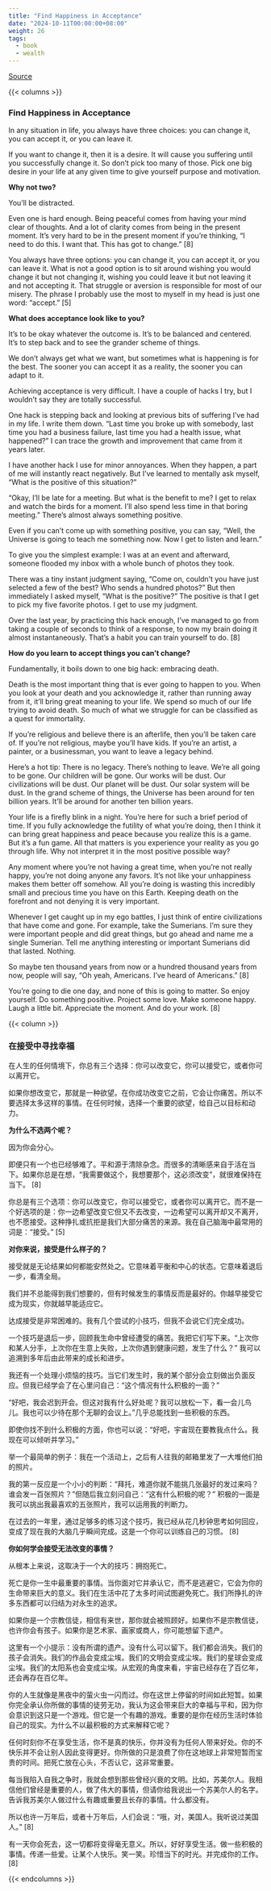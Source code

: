 ```yaml
---
title: "Find Happiness in Acceptance"
date: "2024-10-11T00:00:00+08:00"
weight: 26
tags:
  - book
  - wealth
---
```


[Source](https://www.navalmanack.com/almanack-of-naval-ravikant/find-happiness-in-acceptance)

{{< columns >}}

### Find Happiness in Acceptance

In any situation in life, you always have three choices: you can change it, you can accept it, or you can leave it.

If you want to change it, then it is a desire. It will cause you suffering until you successfully change it. So don’t pick too many of those. Pick one big desire in your life at any given time to give yourself purpose and motivation.

**Why not two?**

You’ll be distracted.

Even one is hard enough. Being peaceful comes from having your mind clear of thoughts. And a lot of clarity comes from being in the present moment. It’s very hard to be in the present moment if you’re thinking, “I need to do this. I want that. This has got to change.” [8]

You always have three options: you can change it, you can accept it, or you can leave it. What is not a good option is to sit around wishing you would change it but not changing it, wishing you could leave it but not leaving it and not accepting it. That struggle or aversion is responsible for most of our misery. The phrase I probably use the most to myself in my head is just one word: “accept.” [5]

**What does acceptance look like to you?**

It’s to be okay whatever the outcome is. It’s to be balanced and centered. It’s to step back and to see the grander scheme of things.

We don’t always get what we want, but sometimes what is happening is for the best. The sooner you can accept it as a reality, the sooner you can adapt to it.

Achieving acceptance is very difficult. I have a couple of hacks I try, but I wouldn’t say they are totally successful.

One hack is stepping back and looking at previous bits of suffering I’ve had in my life. I write them down. “Last time you broke up with somebody, last time you had a business failure, last time you had a health issue, what happened?” I can trace the growth and improvement that came from it years later.

I have another hack I use for minor annoyances. When they happen, a part of me will instantly react negatively. But I’ve learned to mentally ask myself, “What is the positive of this situation?”

“Okay, I’ll be late for a meeting. But what is the benefit to me? I get to relax and watch the birds for a moment. I’ll also spend less time in that boring meeting.” There’s almost always something positive.

Even if you can’t come up with something positive, you can say, “Well, the Universe is going to teach me something now. Now I get to listen and learn.”

To give you the simplest example: I was at an event and afterward, someone flooded my inbox with a whole bunch of photos they took.

There was a tiny instant judgment saying, “Come on, couldn’t you have just selected a few of the best? Who sends a hundred photos?” But then immediately I asked myself, “What is the positive?” The positive is that I get to pick my five favorite photos. I get to use my judgment.

Over the last year, by practicing this hack enough, I’ve managed to go from taking a couple of seconds to think of a response, to now my brain doing it almost instantaneously. That’s a habit you can train yourself to do. [8]

**How do you learn to accept things you can’t change?**

Fundamentally, it boils down to one big hack: embracing death.

Death is the most important thing that is ever going to happen to you. When you look at your death and you acknowledge it, rather than running away from it, it’ll bring great meaning to your life. We spend so much of our life trying to avoid death. So much of what we struggle for can be classified as a quest for immortality.

If you’re religious and believe there is an afterlife, then you’ll be taken care of. If you’re not religious, maybe you’ll have kids. If you’re an artist, a painter, or a businessman, you want to leave a legacy behind.

Here’s a hot tip: There is no legacy. There’s nothing to leave. We’re all going to be gone. Our children will be gone. Our works will be dust. Our civilizations will be dust. Our planet will be dust. Our solar system will be dust. In the grand scheme of things, the Universe has been around for ten billion years. It’ll be around for another ten billion years.

Your life is a firefly blink in a night. You’re here for such a brief period of time. If you fully acknowledge the futility of what you’re doing, then I think it can bring great happiness and peace because you realize this is a game. But it’s a fun game. All that matters is you experience your reality as you go through life. Why not interpret it in the most positive possible way?

Any moment where you’re not having a great time, when you’re not really happy, you’re not doing anyone any favors. It’s not like your unhappiness makes them better off somehow. All you’re doing is wasting this incredibly small and precious time you have on this Earth. Keeping death on the forefront and not denying it is very important.

Whenever I get caught up in my ego battles, I just think of entire civilizations that have come and gone. For example, take the Sumerians. I’m sure they were important people and did great things, but go ahead and name me a single Sumerian. Tell me anything interesting or important Sumerians did that lasted. Nothing.

So maybe ten thousand years from now or a hundred thousand years from now, people will say, “Oh yeah, Americans. I’ve heard of Americans.” [8]

You’re going to die one day, and none of this is going to matter. So enjoy yourself. Do something positive. Project some love. Make someone happy. Laugh a little bit. Appreciate the moment. And do your work. [8]

{{< column >}}

### 在接受中寻找幸福

在人生的任何情境下，你总有三个选择：你可以改变它，你可以接受它，或者你可以离开它。

如果你想改变它，那就是一种欲望。在你成功改变它之前，它会让你痛苦。所以不要选择太多这样的事情。在任何时候，选择一个重要的欲望，给自己以目标和动力。

**为什么不选两个呢？**

因为你会分心。

即便只有一个也已经够难了。平和源于清除杂念。而很多的清晰感来自于活在当下。如果你总是在想，“我需要做这个，我想要那个，这必须改变”，就很难保持在当下。 [8]

你总是有三个选项：你可以改变它，你可以接受它，或者你可以离开它。而不是一个好选项的是：你一边希望改变它但又不去改变，一边希望可以离开却又不离开，也不愿接受。这种挣扎或抗拒是我们大部分痛苦的来源。我在自己脑海中最常用的词是：“接受。” [5]

**对你来说，接受是什么样子的？**

接受就是无论结果如何都能安然处之。它意味着平衡和中心的状态。它意味着退后一步，看清全局。

我们并不总能得到我们想要的，但有时候发生的事情反而是最好的。你越早接受它成为现实，你就越早能适应它。

达成接受是非常困难的。我有几个尝试的小技巧，但我不会说它们完全成功。

一个技巧是退后一步，回顾我生命中曾经遭受的痛苦。我把它们写下来。“上次你和某人分手，上次你在生意上失败，上次你遇到健康问题，发生了什么？” 我可以追溯到多年后由此带来的成长和进步。

我还有一个处理小烦恼的技巧。当它们发生时，我的某个部分会立刻做出负面反应。但我已经学会了在心里问自己：“这个情况有什么积极的一面？”

“好吧，我会迟到开会。但这对我有什么好处呢？我可以放松一下，看一会儿鸟儿。我也可以少待在那个无聊的会议上。”几乎总能找到一些积极的东西。

即使你找不到什么积极的方面，你也可以说：“好吧，宇宙现在要教我点什么。我现在可以倾听并学习。”

举一个最简单的例子：我在一个活动上，之后有人往我的邮箱里发了一大堆他们拍的照片。

我的第一反应是一个小小的判断：“拜托，难道你就不能挑几张最好的发过来吗？谁会发一百张照片？”但随后我立刻问自己：“这有什么积极的呢？” 积极的一面是我可以挑出我最喜欢的五张照片，我可以运用我的判断力。

在过去的一年里，通过足够多的练习这个技巧，我已经从花几秒钟思考如何回应，变成了现在我的大脑几乎瞬间完成。这是一个你可以训练自己的习惯。 [8]

**你如何学会接受无法改变的事情？**

从根本上来说，这取决于一个大的技巧：拥抱死亡。

死亡是你一生中最重要的事情。当你面对它并承认它，而不是逃避它，它会为你的生命带来巨大的意义。我们在生活中花了太多时间试图避免死亡。我们所挣扎的许多东西都可以归结为对永生的追求。

如果你是一个宗教信徒，相信有来世，那你就会被照顾好。如果你不是宗教信徒，也许你会有孩子。如果你是艺术家、画家或商人，你可能想留下遗产。

这里有一个小提示：没有所谓的遗产。没有什么可以留下。我们都会消失。我们的孩子会消失。我们的作品会变成尘埃。我们的文明会变成尘埃。我们的星球会变成尘埃。我们的太阳系也会变成尘埃。从宏观的角度来看，宇宙已经存在了百亿年，还会再存在百亿年。

你的人生就像是黑夜中的萤火虫一闪而过。你在这世上停留的时间如此短暂。如果你完全承认你所做的事情的徒劳无功，我认为这会带来巨大的幸福与平和，因为你会意识到这只是一个游戏。但它是一个有趣的游戏。重要的是你在经历生活时体验自己的现实。为什么不以最积极的方式来解释它呢？

任何时刻你不在享受生活，你不是真的快乐，你并没有为任何人带来好处。你的不快乐并不会让别人因此变得更好。你所做的只是浪费了你在这地球上非常短暂而宝贵的时间。把死亡放在心头，不否认它，这非常重要。

每当我陷入自我之争时，我就会想到那些曾经兴衰的文明。比如，苏美尔人。我相信他们曾经是重要的人，做了伟大的事情，但请你给我说出一个苏美尔人的名字。告诉我苏美尔人做过什么有趣或重要且长存的事情。什么都没有。

所以也许一万年后，或者十万年后，人们会说：“哦，对，美国人。我听说过美国人。” [8]

有一天你会死去，这一切都将变得毫无意义。所以，好好享受生活。做一些积极的事情。传递一些爱。让某个人快乐。笑一笑。珍惜当下的时光。并完成你的工作。 [8]

{{< endcolumns >}}
